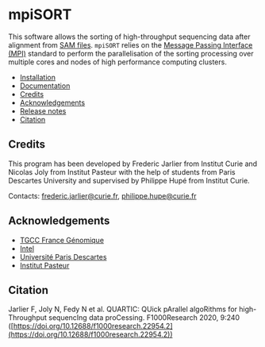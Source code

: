 # mpiSORT

This software allows the sorting of high-throughput sequencing data after alignment from [SAM files](https://samtools.github.io/hts-specs/). `mpiSORT` relies on the [Message Passing Interface (MPI)](https://en.wikipedia.org/wiki/Message_Passing_Interface) standard to perform the parallelisation of the sorting processing over multiple cores and nodes of high performance computing clusters.

* [Installation](docs/INSTALL.md)
* [Documentation](docs/README.md)
* [Credits](#credits)
* [Acknowledgements](#acknowledgements)
* [Release notes](CHANGELOG.md)
* [Citation](#citation)

## Credits

This program has been developed by Frederic Jarlier from Institut Curie and Nicolas Joly from Institut Pasteur with the help of students from Paris Descartes University and supervised by Philippe Hupé from Institut Curie.

Contacts: [frederic.jarlier@curie.fr](mailto:frederic.jarlier@curie.fr]), [philippe.hupe@curie.fr](mailto:frederic.jarlier@curie.fr])

## Acknowledgements

* [TGCC France Génomique](https://www.france-genomique.org/plateformes-et-equipements/plateforme-tgcc-arpajon/)
* [Intel](https://www.intel.fr/content/www/fr/fr/homepage.html)
* [Université Paris Descartes](https://u-paris.fr/en/498-2)
* [Institut Pasteur](https://www.pasteur.fr)

## Citation

Jarlier F, Joly N, Fedy N et al. QUARTIC: QUick pArallel algoRithms for high-Throughput sequencIng data proCessing. F1000Research 2020, 9:240 ([https://doi.org/10.12688/f1000research.22954.2](https://doi.org/10.12688/f1000research.22954.2))

